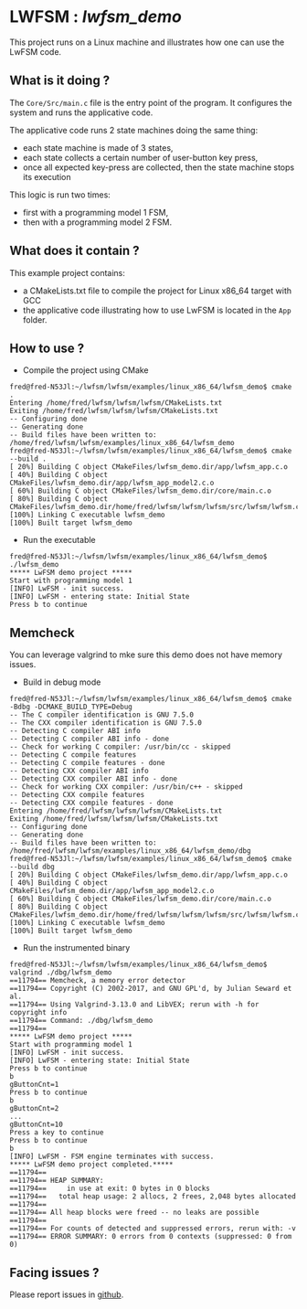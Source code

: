 # __LWFSM : *lwfsm_demo*__

This project runs on a Linux machine and illustrates how one can use the LwFSM code.

## What is it doing ?

The `Core/Src/main.c` file is the entry point of the program.
It configures the system and runs the applicative code.

The applicative code runs 2 state machines doing the same thing:
- each state machine is made of 3 states,
- each state collects a certain number of user-button key press,
- once all expected key-press are collected, then the state machine stops its execution

This logic is run two times:
- first with a programming model 1 FSM,
- then with a programming model 2 FSM.

## What does it contain ?

This example project contains:
- a CMakeLists.txt file to compile the project for Linux x86_64 target with GCC
- the applicative code illustrating how to use LwFSM is located in the `App` folder.

## How to use ?

- Compile the project using CMake
```
fred@fred-N53Jl:~/lwfsm/lwfsm/examples/linux_x86_64/lwfsm_demo$ cmake .
Entering /home/fred/lwfsm/lwfsm/lwfsm/CMakeLists.txt
Exiting /home/fred/lwfsm/lwfsm/lwfsm/CMakeLists.txt
-- Configuring done
-- Generating done
-- Build files have been written to: /home/fred/lwfsm/lwfsm/examples/linux_x86_64/lwfsm_demo
fred@fred-N53Jl:~/lwfsm/lwfsm/examples/linux_x86_64/lwfsm_demo$ cmake --build .
[ 20%] Building C object CMakeFiles/lwfsm_demo.dir/app/lwfsm_app.c.o
[ 40%] Building C object CMakeFiles/lwfsm_demo.dir/app/lwfsm_app_model2.c.o
[ 60%] Building C object CMakeFiles/lwfsm_demo.dir/core/main.c.o
[ 80%] Building C object CMakeFiles/lwfsm_demo.dir/home/fred/lwfsm/lwfsm/lwfsm/src/lwfsm/lwfsm.c.o
[100%] Linking C executable lwfsm_demo
[100%] Built target lwfsm_demo
```
- Run the executable
```
fred@fred-N53Jl:~/lwfsm/lwfsm/examples/linux_x86_64/lwfsm_demo$ ./lwfsm_demo
***** LwFSM demo project *****
Start with programming model 1
[INFO] LwFSM - init success.
[INFO] LwFSM - entering state: Initial State
Press b to continue
```

## Memcheck

You can leverage valgrind to mke sure this demo does not have memory issues.

- Build in debug mode
```
fred@fred-N53Jl:~/lwfsm/lwfsm/examples/linux_x86_64/lwfsm_demo$ cmake -Bdbg -DCMAKE_BUILD_TYPE=Debug
-- The C compiler identification is GNU 7.5.0
-- The CXX compiler identification is GNU 7.5.0
-- Detecting C compiler ABI info
-- Detecting C compiler ABI info - done
-- Check for working C compiler: /usr/bin/cc - skipped
-- Detecting C compile features
-- Detecting C compile features - done
-- Detecting CXX compiler ABI info
-- Detecting CXX compiler ABI info - done
-- Check for working CXX compiler: /usr/bin/c++ - skipped
-- Detecting CXX compile features
-- Detecting CXX compile features - done
Entering /home/fred/lwfsm/lwfsm/lwfsm/CMakeLists.txt
Exiting /home/fred/lwfsm/lwfsm/lwfsm/CMakeLists.txt
-- Configuring done
-- Generating done
-- Build files have been written to: /home/fred/lwfsm/lwfsm/examples/linux_x86_64/lwfsm_demo/dbg
fred@fred-N53Jl:~/lwfsm/lwfsm/examples/linux_x86_64/lwfsm_demo$ cmake --build dbg
[ 20%] Building C object CMakeFiles/lwfsm_demo.dir/app/lwfsm_app.c.o
[ 40%] Building C object CMakeFiles/lwfsm_demo.dir/app/lwfsm_app_model2.c.o
[ 60%] Building C object CMakeFiles/lwfsm_demo.dir/core/main.c.o
[ 80%] Building C object CMakeFiles/lwfsm_demo.dir/home/fred/lwfsm/lwfsm/lwfsm/src/lwfsm/lwfsm.c.o
[100%] Linking C executable lwfsm_demo
[100%] Built target lwfsm_demo
```

- Run the instrumented binary
```
fred@fred-N53Jl:~/lwfsm/lwfsm/examples/linux_x86_64/lwfsm_demo$ valgrind ./dbg/lwfsm_demo
==11794== Memcheck, a memory error detector
==11794== Copyright (C) 2002-2017, and GNU GPL'd, by Julian Seward et al.
==11794== Using Valgrind-3.13.0 and LibVEX; rerun with -h for copyright info
==11794== Command: ./dbg/lwfsm_demo
==11794==
***** LwFSM demo project *****
Start with programming model 1
[INFO] LwFSM - init success.
[INFO] LwFSM - entering state: Initial State
Press b to continue
b
gButtonCnt=1
Press b to continue
b
gButtonCnt=2
...
gButtonCnt=10
Press a key to continue
Press b to continue
b
[INFO] LwFSM - FSM engine terminates with success.
***** LwFSM demo project completed.*****
==11794==
==11794== HEAP SUMMARY:
==11794==     in use at exit: 0 bytes in 0 blocks
==11794==   total heap usage: 2 allocs, 2 frees, 2,048 bytes allocated
==11794==
==11794== All heap blocks were freed -- no leaks are possible
==11794==
==11794== For counts of detected and suppressed errors, rerun with: -v
==11794== ERROR SUMMARY: 0 errors from 0 contexts (suppressed: 0 from 0)
```

## Facing issues ?

Please report issues in [github](https://github.com/fred-r-perso/lwfsm/issues).
